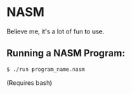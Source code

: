# NASM

Believe me, it's a lot of fun to use.

## Running a NASM Program:

```bash
$ ./run program_name.nasm
```

(Requires bash)
